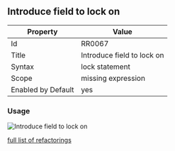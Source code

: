 ## Introduce field to lock on

Property | Value
--- | --- 
Id | RR0067
Title | Introduce field to lock on
Syntax | lock statement
Scope | missing expression
Enabled by Default | yes

### Usage

![Introduce field to lock on](../../images/refactorings/IntroduceFieldToLockOn.png)

[full list of refactorings](Refactorings.md)
